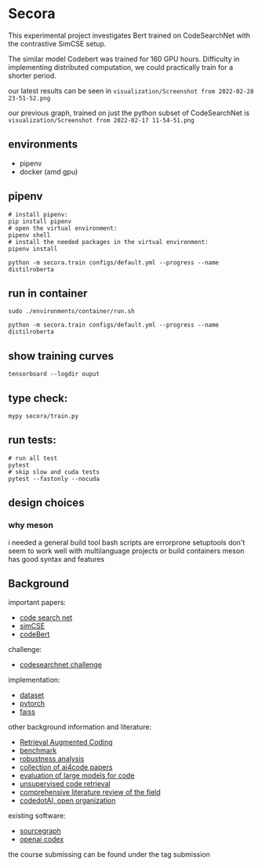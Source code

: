 # Secora

This experimental project investigates Bert trained on CodeSearchNet with the contrastive SimCSE setup.

The similar model Codebert was trained for 160 GPU hours.
Difficulty in implementing distributed computation, we could practically train for a shorter period.

our latest results can be seen in `visualization/Screenshot from 2022-02-28 23-51-52.png`

our previous graph, trained on just the python subset of CodeSearchNet is `visualization/Screenshot from 2022-02-17 11-54-51.png`

## environments

- pipenv 
- docker (amd gpu)

## pipenv

```
# install pipenv:
pip install pipenv
# open the virtual environment:
pipenv shell
# install the needed packages in the virtual environment:
pipenv install

python -m secora.train configs/default.yml --progress --name distilroberta
```

## run in container
```
sudo ./environments/container/run.sh

python -m secora.train configs/default.yml --progress --name distilroberta
```

## show training curves
```
tensorboard --logdir ouput
```

## type check:
```
mypy secora/train.py
```

## run tests:
```
# run all test
pytest
# skip slow and cuda tests
pytest --fastonly --nocuda
```

## design choices
### why meson
i needed a general build tool
bash scripts are errorprone
setuptools don't seem to work well with multilanguage projects or build containers
meson has good syntax and features

## Background
important papers:  

- [code search net](https://arxiv.org/pdf/1909.09436.pdf)
- [simCSE](https://arxiv.org/abs/2104.08821)
- [codeBert](https://github.com/microsoft/CodeBERT)

challenge:

- [codesearchnet challenge](https://github.com/github/codesearchnet)


implementation:

- [dataset](https://huggingface.co/datasets/code_x_glue_tc_text_to_code)
- [pytorch](https://pytorch.org/docs/stable/index.html)
- [faiss](https://faiss.ai/)

other background information and literature:

- [Retrieval Augmented Coding](https://arxiv.org/pdf/2108.11601.pdf)
- [benchmark](https://github.com/openai/human-eval)
- [robustness analysis](https://arxiv.org/pdf/2002.03043.pdf)
- [collection of ai4code papers](https://github.com/bdqnghi/awesome-ai4code-papers)
- [evaluation of large models for code](https://arxiv.org/abs/2107.03374)
- [unsupervised code retrieval](https://arxiv.org/abs/2009.02731)
- [comprehensive literature review of the field](https://arxiv.org/abs/2009.06520)
- [codedotAI, open organization](https://github.com/CodedotAl)


existing software:

- [sourcegraph](https://sourcegraph.com/search)
- [openai codex](https://openai.com/blog/openai-codex/)

the course submissing can be found under the tag submission
